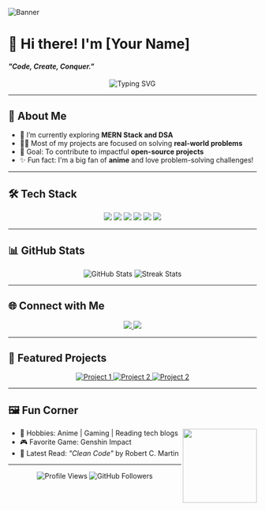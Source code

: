 <!-- Banner -->
![Banner](https://w0.peakpx.com/wallpaper/1021/487/HD-wallpaper-technology-code-programming-programmer.jpg)

# 👋 Hi there! I'm **[Your Name]**  
#### *"Code, Create, Conquer."*

<p align="center">
  <img src="https://readme-typing-svg.herokuapp.com?font=Fira+Code&weight=500&size=22&pause=1000&color=1F9DFF&center=true&vCenter=true&width=435&lines=Aspiring+Software+Engineer;Full-Stack+Web+Developer;Always+Learning+%F0%9F%8C%8D" alt="Typing SVG" />
</p>

---

## 🚀 **About Me**
- 🌱 I’m currently exploring **MERN Stack and DSA**  
- 👨‍💻 Most of my projects are focused on solving **real-world problems**  
- 🎯 Goal: To contribute to impactful **open-source projects**  
- ✨ Fun fact: I'm a big fan of **anime** and love problem-solving challenges!  

---

## 🛠️ **Tech Stack**

<div align="center">
  <img src="https://img.shields.io/badge/-React-61DAFB?style=flat-square&logo=react&logoColor=black" />
  <img src="https://img.shields.io/badge/-Next.js-000000?style=flat-square&logo=next.js&logoColor=white" />
  <img src="https://img.shields.io/badge/-Node.js-339933?style=flat-square&logo=node.js&logoColor=white" />
  <img src="https://img.shields.io/badge/-MongoDB-47A248?style=flat-square&logo=mongodb&logoColor=white" />
  <img src="https://img.shields.io/badge/-Java-007396?style=flat-square&logo=java&logoColor=white" />
  <img src="https://img.shields.io/badge/-AWS-FF9900?style=flat-square&logo=amazon-aws&logoColor=white" />
</div>

---

## 📊 **GitHub Stats**

<div align="center">
  <img src="https://github-readme-stats.vercel.app/api?username=yourusername&show_icons=true&theme=tokyonight&hide_title=true" alt="GitHub Stats" />
  <img src="https://streak-stats.demolab.com?user=yourusername&theme=tokyonight" alt="Streak Stats" />
</div>

---

## 🌐 **Connect with Me**

<div align="center">
  <a href="https://linkedin.com/in/gagan-deep-singh-666158238">
    <img src="https://img.shields.io/badge/-LinkedIn-0077B5?style=for-the-badge&logo=linkedin&logoColor=white" />
  </a>
 
  <a href="https://gagan-nu.vercel.app/">
    <img src="https://img.shields.io/badge/-Portfolio-24292e?style=for-the-badge&logo=githubpages&logoColor=white" />
  </a>
</div>

---

## 🌟 **Featured Projects**

<div align="center">
  <a href="https://github.com/Gagan-deepp/AnimeValley">
    <img src="https://github-readme-stats.vercel.app/api/pin/?username=yourusername&repo=project1&theme=tokyonight" alt="Project 1" />
  </a>
  <a href="https://github.com/Gagan-deepp/ecommerce">
    <img src="https://github-readme-stats.vercel.app/api/pin/?username=yourusername&repo=project2&theme=tokyonight" alt="Project 2" />
  </a>
  <a href="https://github.com/Gagan-deepp/Learn-Space">
    <img src="https://github-readme-stats.vercel.app/api/pin/?username=yourusername&repo=project2&theme=tokyonight" alt="Project 2" />
  </a>
</div>

---

## 🖼️ **Fun Corner**
<img align="right" src="https://github.com/yourusername/yourusername/assets/your-gif.gif" width="150px" />

- 🧩 Hobbies: Anime | Gaming | Reading tech blogs  
- 🎮 Favorite Game: Genshin Impact  
- 📖 Latest Read: *"Clean Code"* by Robert C. Martin  

---

<p align="center">
  <img src="https://komarev.com/ghpvc/?username=yourusername&style=flat-square&color=blue" alt="Profile Views" />  
  <img src="https://img.shields.io/github/followers/yourusername?style=flat-square&color=red" alt="GitHub Followers" />
</p>
